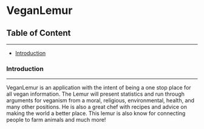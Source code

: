 # VeganLemur
## Table of Content

***

- [Introduction](#introduction)

### Introduction

***

VeganLemur is an application with the intent of being a one stop place for all vegan information. The Lemur will present statistics and run through arguments for veganism from a moral, religious, environmental, health, and many other positions. He is also a great chef with recipes and advice on making the world a better place. This lemur is also know for connecting people to farm animals and much more!
